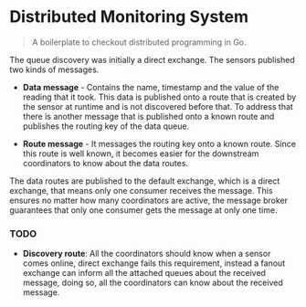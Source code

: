 # Distributed Monitoring System

> A boilerplate to checkout distributed programming in Go.

The queue discovery was initially a direct exchange. The sensors published two kinds of messages.

- **Data message** - Contains the name, timestamp and the value of the reading that it took. This data is published onto a route that is created by the sensor at runtime and is not discovered before that. To address that there is another message that is published onto a known route and publishes the routing key of the data queue.

- **Route message** - It messages the routing key onto a known route. Since this route is well known, it becomes easier for the downstream coordinators to know about the data routes.

The data routes are published to the default exchange, which is a direct exchange, that means only one consumer receives the message. This ensures no matter how many coordinators are active, the message broker guarantees that only one consumer gets the message at only one time.

### TODO

- **Discovery route**: All the coordinators should know when a sensor comes online, direct exchange fails this requirement, instead a fanout exchange can inform all the attached queues about the received message, doing so, all the coordinators can know about the received message.

